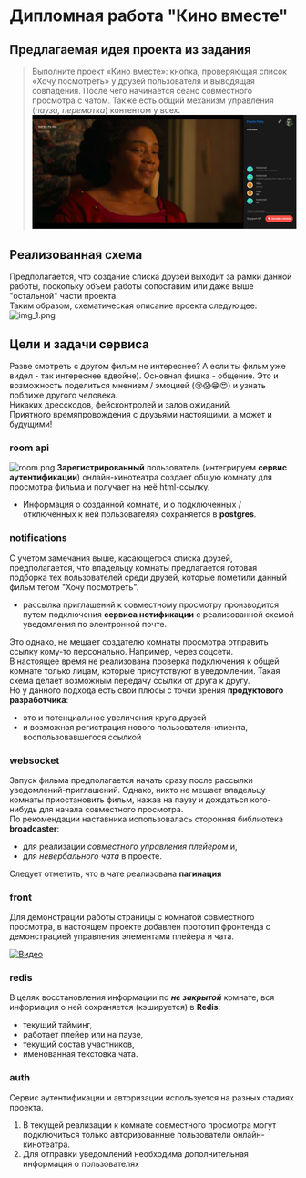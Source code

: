 # Дипломная работа "Кино вместе"

## Предлагаемая идея проекта из задания
> Выполните проект «Кино вместе»: кнопка, проверяющая список «Хочу посмотреть» 
у друзей пользователя и выводящая совпадения. 
После чего начинается сеанс совместного просмотра с чатом. 
Также есть общий механизм управления (_пауза, перемотка_) контентом у всех.
![img.png](img.png)


## Реализованная схема
Предполагается, что создание списка друзей выходит за рамки данной работы, 
поскольку объем работы сопоставим или даже выше "остальной" части проекта.  
Таким образом, схематическая описание проекта следующее:  
![img_1.png](../../presentment/img_1.png)

## Цели и задачи сервиса
Разве смотреть с другом фильм не интереснее? А если ты фильм уже видел - так интереснее вдвойне).
Основная фишка - общение. Это и возможность поделиться мнением / эмоцией (😢😱😁😍)
и узнать поближе другого человека.  
Никаких дресскодов, фейсконтролей и залов ожиданий.  
Приятного времяпровождения с друзьями настоящими, а может и будущими!

### room api
![room.png](../../presentment/room.jpg)
**Зарегистрированный** пользователь (интегрируем **сервис аутентификации**) 
онлайн-кинотеатра создает общую комнату для просмотра фильма и получает на неё html-ссылку. 
  - Информация о созданной комнате, и о подключенных / отключенных к ней
  пользователях сохраняется в **postgres**.


### notifications
С учетом замечания выше, касающегося списка друзей, предполагается, 
что владельцу комнаты предлагается готовая подборка тех пользователей
среди друзей, которые пометили данный фильм тегом "Хочу посмотреть".  
  - рассылка приглашений к совместному просмотру производится путем подключения 
**сервиса нотификации** с реализованной схемой уведомления по электронной почте.  

Это однако, не мешает создателю комнаты просмотра отправить ссылку кому-то персонально.
Например, через соцсети.  
В настоящее время не реализована проверка подключения к общей комнате только лицам, 
которые присутствуют в уведомлении. 
Такая схема делает возможным передачу ссылки от друга к другу.  
Но у данного подхода есть свои плюсы с точки зрения **продуктового разработчика**:
- это и потенциальное увеличения круга друзей
- и возможная регистрация нового пользователя-клиента, воспользовавшегося ссылкой

### websocket  
Запуск фильма предполагается начать сразу после рассылки уведомлений-приглашений.
Однако, никто не мешает владельцу комнаты приостановить фильм, нажав на паузу
и дождаться кого-нибудь для начала совместного просмотра.  
По рекомендации наставника использовалась сторонняя библиотека **broadcaster**:
  - для реализации _совместного управления плейером_ и,
  - для _невербального чата_ в проекте.

Следует отметить, что в чате реализована **пагинация**
 


### front
Для демонстрации работы страницы с комнатой совместного просмотра, в настоящем проекте
добавлен прототип фронтенда с демонстрацией управления элементами плейера и чата.

[![Видео](https://img.youtube.com/vi/VIDEO_ID/0.jpg)](https://www.youtube.com/watch?v=dLK4VygTwNg)

###  redis
В целях восстановления информации по **_не закрытой_** комнате, вся информация о ней
сохраняется (кэшируется) в **Redis**:
- текущий тайминг, 
- работает плейер или на паузе,
- текущий состав участников, 
- именованная текстовка чата.

### auth
Сервис аутентификации и авторизации используется на разных стадиях проекта.
1. В текущей реализации к комнате совместного просмотра могут подключиться только
авторизованные пользователи онлайн-кинотеатра.
2. Для отправки уведомлений необходима дополнительная информация о пользователях

